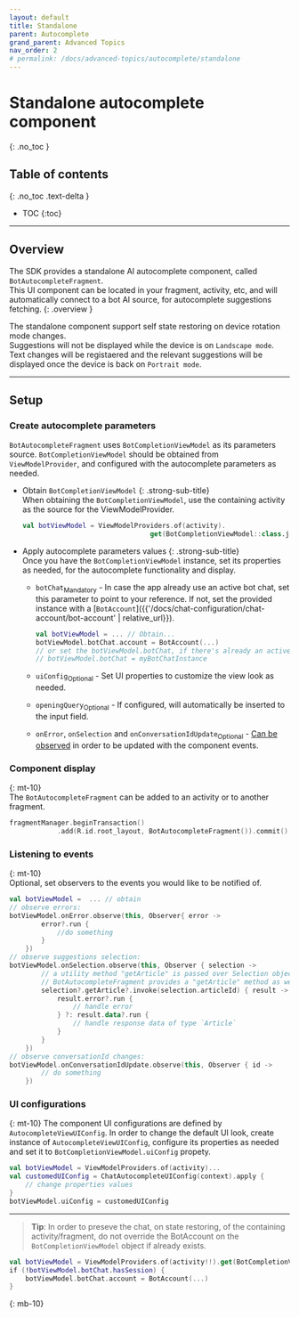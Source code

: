 ```yaml
---
layout: default
title: Standalone
parent: Autocomplete
grand_parent: Advanced Topics
nav_order: 2
# permalink: /docs/advanced-topics/autocomplete/standalone
---
```


# Standalone autocomplete component
{: .no_toc }

## Table of contents
{: .no_toc .text-delta }

- TOC
{:toc}

---

## Overview
The SDK provides a standalone AI autocomplete component, called `BotAutocompleteFragment`.   
This UI component can be located in your fragment, activity, etc, and will automatically connect to a bot AI source, for autocomplete suggestions fetching.
{: .overview }

The standalone component support self state restoring on device rotation mode changes.   
Suggestions will not be displayed while the device is on `Landscape mode`. Text changes will be registaered and the relevant suggestions will be displayed once the device is back on `Portrait mode`. 

---

## Setup

### Create autocomplete parameters
`BotAutocompleteFragment` uses `BotCompletionViewModel` as its parameters source.
`BotCompletionViewModel` should be obtained from `ViewModelProvider`, and configured with the autocomplete parameters as needed.

- Obtain `BotCompletionViewModel` {: .strong-sub-title}   
  When obtaining the `BotCompletionViewModel`, use the containing activity as the source for the ViewModelProvider.   
 
  ```kotlin
  val botViewModel = ViewModelProviders.of(activity).
                                  get(BotCompletionViewModel::class.java)
  ```

- Apply autocomplete parameters values {: .strong-sub-title}   
  Once you have the `BotCompletionViewModel` instance, set its properties as needed, for the autocomplete functionality and display.

    - `botChat`<sub>Mandatory</sub> - In case the app already use an active bot chat, set this parameter to point to your reference. If not, set the provided instance with a [`BotAccount`]({{'/docs/chat-configuration/chat-account/bot-account' | relative_url}}).
    
      ```kotlin
      val botViewModel = ... // Obtain...
      botViewModel.botChat.account = BotAccount(...) 
      // or set the botViewModel.botChat, if there's already an active instance 
      // botViewModel.botChat = myBotChatInstance
      ```
    - `uiConfig`<sub>Optional</sub> - Set UI properties to customize the view look as needed.
    - `openingQuery`<sub>Optional</sub> - If configured, will automatically be inserted to the input field.
    - `onError`, `onSelection` and `onConversationIdUpdate`<sub>Optional</sub> - [Can be observed](#listening-to-events) in order to be updated with the component events. 


### Component display    
{: mt-10}   
 The `BotAutocompleteFragment` can  be added to an activity or to another fragment.
```kotlin
fragmentManager.beginTransaction()
            .add(R.id.root_layout, BotAutocompleteFragment()).commit()
```

### Listening to events
{: mt-10}   
Optional, set observers to the events you would like to be notified of.

```kotlin
val botViewModel =  ... // obtain 
// observe errors:
botViewModel.onError.observe(this, Observer{ error ->
        error?.run { 
            //do something
        }
    })
// observe suggestions selection:
botViewModel.onSelection.observe(this, Observer { selection ->
        // a utility method "getArticle" is passed over Selection object
        // BotAutocompleteFragment provides a "getArticle" method as well that can be used.
        selection?.getArticle?.invoke(selection.articleId) { result ->
            result.error?.run { 
                // handle error 
            } ?: result.data?.run { 
                // handle response data of type `Article`
            }
        }
    })
// observe conversationId changes:
botViewModel.onConversationIdUpdate.observe(this, Observer { id ->
        // do something
    })
```

### UI configurations   
{: mt-10} 
The component UI configurations are defined by `AutocompleteViewUIConfig`.
In order to change the default UI look, create instance of `AutocompleteViewUIConfig`, configure its properties as needed and set it to `BotCompletionViewModel.uiConfig` propety.
```kotlin
val botViewModel = ViewModelProviders.of(activity)...
val customedUIConfig = ChatAutocompleteUIConfig(context).apply { 
    // change properties values
}
botViewModel.uiConfig = customedUIConfig
```

---

> **Tip**: In order to preseve the chat, on state restoring, of the containing activity/fragment, do not override the BotAccount on the `BotCompletionViewModel` object if already exists.
```kotlin
val botViewModel = ViewModelProviders.of(activity!!).get(BotCompletionViewModel::class.java);       
if (!botViewModel.botChat.hasSession) {
    botViewModel.botChat.account = BotAccount(...)
}
```
{: mb-10}